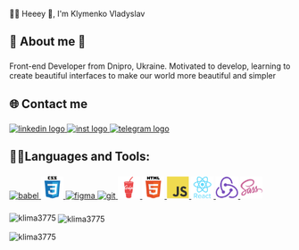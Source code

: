 <br clear="both">
👨‍🚀 Heeey 👋, I'm Klymenko Vladyslav

###

<h2 align="left">💫 About me 🚀</h2>

###

<p align="left"> Front-end Developer from Dnipro, Ukraine.
Motivated to develop, learning to create beautiful interfaces to make our world more beautiful and simpler</p>

###

<h2 align="left">🌐 Contact me</h2>

###

<div align="left">
    <a href="https://www.linkedin.com/in/vladyslav-klymenko">
        <img src="https://raw.githubusercontent.com/maurodesouza/profile-readme-generator/master/src/assets/icons/social/linkedin/default.svg" width="52" height="40" alt="linkedin logo"  />
    </a>
    <a href="https://www.instagram.com/klymenko.v/" target="blank">
        <img  src="https://raw.githubusercontent.com/rahuldkjain/github-profile-readme-generator/master/src/images/icons/Social/instagram.svg" alt="inst logo" height="40" width="52" />
    </a>
    <a href="https://t.me/klima2212" target="_blank">
        <img src="https://raw.githubusercontent.com/maurodesouza/profile-readme-generator/master/src/assets/icons/social/telegram/default.svg" width="52" height="40" alt="telegram logo"  />
  </a>
</div>

###

<h2>👨‍💻Languages and Tools:</h2>

###

<p align="left">
 <a href="https://babeljs.io/" target="_blank" rel="noreferrer"> 
    <img src="https://www.vectorlogo.zone/logos/babeljs/babeljs-icon.svg" alt="babel" width="40" height="40"/> 
 </a> 
 <a href="https://www.w3schools.com/css/" target="_blank" rel="noreferrer"> 
    <img src="https://raw.githubusercontent.com/devicons/devicon/master/icons/css3/css3-original-wordmark.svg" alt="css3" width="40" height="40"/> 
 </a> 
 <a href="https://www.figma.com/" target="_blank" rel="noreferrer"> 
    <img src="https://www.vectorlogo.zone/logos/figma/figma-icon.svg" alt="figma" width="40" height="40"/> 
 </a> 
 <a href="https://git-scm.com/" target="_blank" rel="noreferrer"> 
    <img src="https://www.vectorlogo.zone/logos/git-scm/git-scm-icon.svg" alt="git" width="40" height="40"/> 
 </a> 
 <a href="https://gulpjs.com" target="_blank" rel="noreferrer"> 
    <img src="https://raw.githubusercontent.com/devicons/devicon/master/icons/gulp/gulp-plain.svg" alt="gulp" width="40" height="40"/> 
 </a> 
 <a href="https://www.w3.org/html/" target="_blank" rel="noreferrer"> 
    <img src="https://raw.githubusercontent.com/devicons/devicon/master/icons/html5/html5-original-wordmark.svg" alt="html5" width="40" height="40"/> 
 </a> 
 <a href="https://developer.mozilla.org/en-US/docs/Web/JavaScript" target="_blank" rel="noreferrer"> 
    <img src="https://raw.githubusercontent.com/devicons/devicon/master/icons/javascript/javascript-original.svg" alt="javascript" width="40" height="40"/> 
 </a> 
 <a href="https://reactjs.org/" target="_blank" rel="noreferrer"> 
    <img src="https://raw.githubusercontent.com/devicons/devicon/master/icons/react/react-original-wordmark.svg" alt="react" width="40" height="40"/> 
 </a> 
 <a href="https://redux.js.org" target="_blank" rel="noreferrer"> 
     <img src="https://raw.githubusercontent.com/devicons/devicon/master/icons/redux/redux-original.svg" alt="redux" width="40" height="40"/> 
 </a> 
 <a href="https://sass-lang.com" target="_blank" rel="noreferrer"> 
    <img src="https://raw.githubusercontent.com/devicons/devicon/master/icons/sass/sass-original.svg" alt="sass" width="40" height="40"/> 
</a>
</p>

###

<p><img align="left" src="https://github-readme-stats.vercel.app/api/top-langs?username=klima3775&show_icons=true&locale=en&layout=compact" alt="klima3775" /></p>

<p>&nbsp;<img align="center" src="https://github-readme-stats.vercel.app/api?username=klima3775&show_icons=true&locale=en" alt="klima3775" /></p>

<p><img align="center" src="https://github-readme-streak-stats.herokuapp.com/?user=klima3775&" alt="klima3775" /></p>

###
